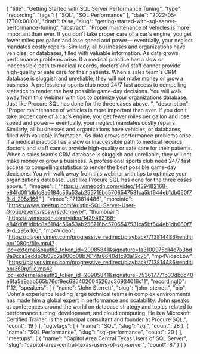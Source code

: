 {
  "title": "Getting Started with SQL Server Performance Tuning",
  "type": "recording",
  "tags": [
    "SQL",
    "SQL Performance"
  ],
  "date": "2022-05-17T00:00:00",
  "draft": false,
  "slug": "getting-started-with-sql-server-performance-tuning",
  "abstract": "Proper maintenance of vehicles is more important than ever. If you don't take proper care of a car's engine, you get fewer miles per gallon and lose speed and power— eventually, your neglect mandates costly repairs. Similarly, all businesses and organizations have vehicles, or databases, filled with valuable information. As data grows performance problems arise. If a medical practice has a slow or inaccessible path to medical records, doctors and staff cannot provide high-quality or safe care for their patients. When a sales team's CRM database is sluggish and unreliable, they will not make money or grow a business. A professional sports club need 24/7 fast access to compelling statistics to render the best possible game-day decisions. You will walk away from this webinar with tips to optimize your organizations database. Just like Procure SQL has done for the three cases above. ",
  "description": "Proper maintenance of vehicles is more important than ever. If you don't take proper care of a car's engine, you get fewer miles per gallon and lose speed and power— eventually, your neglect mandates costly repairs. Similarly, all businesses and organizations have vehicles, or databases, filled with valuable information. As data grows performance problems arise. If a medical practice has a slow or inaccessible path to medical records, doctors and staff cannot provide high-quality or safe care for their patients. When a sales team's CRM database is sluggish and unreliable, they will not make money or grow a business. A professional sports club need 24/7 fast access to compelling statistics to render the best possible game-day decisions. You will walk away from this webinar with tips to optimize your organizations database. Just like Procure SQL has done for the three cases above. ",
  "images": [
    "https://i.vimeocdn.com/video/1439482168-e84fd0ff1dbfc8a6184c56a53ab256716bc5706547531ca5bf644eb1db060f79-d_295x166"
  ],
  "vimeo": "713814486",
  "moreinfo": "https://www.meetup.com/Austin-SQL-Server-User-Group/events/spswrsydchbwb/",
  "thumbnail": "https://i.vimeocdn.com/video/1439482168-e84fd0ff1dbfc8a6184c56a53ab256716bc5706547531ca5bf644eb1db060f79-d_295x166",
  "mp4Video": "https://player.vimeo.com/progressive_redirect/playback/713814486/rendition/1080p/file.mp4?loc=external&oauth2_token_id=20985841&signature=fa3100975d14e7b3bd9a9cca3eddb0b08c2a000b08b7614fa6640d1c93a12c75",
  "mp4VideoLow": "https://player.vimeo.com/progressive_redirect/playback/713814486/rendition/360p/file.mp4?loc=external&oauth2_token_id=20985841&signature=753617771b33db6c40e6fa5e9aab565b76df9ec685402004526ac36934016c11",
  "recordingID": 1112,
  "speakers": [
    {
      "name": "John Sterrett",
      "slug": "john-sterrett",
      "bio": "John's experience leading large technical teams in complex environments has made him a global expert in performance and scalability. John speaks at conferences around the world on database strategy and topics related to performance tuning, development, and cloud computing. He is a Microsoft Certified Trainer, is the principal consultant and founder at Procure SQL.",
      "count": 19
    }
  ],
  "ugtvtags": [
    {
      "name": "SQL",
      "slug": "sql",
      "count": 28
    },
    {
      "name": "SQL Performance",
      "slug": "sql-performance",
      "count": 20
    }
  ],
  "meetups": [
    {
      "name": "Capitol Area Central Texas Users of SQL Server",
      "slug": "capitol-area-central-texas-users-of-sql-server",
      "count": 87
    }
  ]
}